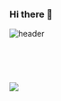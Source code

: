 ### Hi there 👋
![header](https://capsule-render.vercel.app/api?type=rect&color=gradient&height=300&section=header&text=Jeongho%20Github&fontSize=90&animation=fadeIn)

<br><br><br>
<div align = "center>
    <h1> SNS </h1>
    <br>
    <a href="https://www.instagram.com/holif_e/" target="_blank"><img src="https://img.shields.io/badge/Instagram-E4405F?style=flat-square&logo=Instagram&logoColor=white"/>
    </a>
</div>
